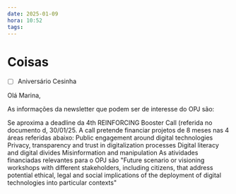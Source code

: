 ```yaml
---
date: 2025-01-09
hora: 10:52
tags:
---
```

# Coisas
- [ ] Aniversário Cesinha



Olá Marina, 

As informações da newsletter que podem ser de interesse do OPJ são:

Se aproxima a deadline da 4th REINFORCING Booster Call (referida no documento d, 30/01/25. A call pretende financiar projetos de 8 meses nas 4 áreas referidas abaixo:
	Public engagement around digital technologies
	Privacy, transparency and trust in digitalization processes
	Digital literacy and digital divides
	Misinformation and manipulation
As atividades financiadas relevantes para o OPJ são "Future scenario or visioning workshops with different stakeholders, including citizens, that address potential ethical, legal and social implications of the deployment of digital technologies into particular contexts"